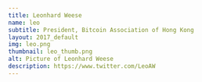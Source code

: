 ```yaml
---
title: Leonhard Weese
name: leo
subtitle: President, Bitcoin Association of Hong Kong
layout: 2017_default
img: leo.png
thumbnail: leo_thumb.png
alt: Picture of Leonhard Weese
description: https://www.twitter.com/LeoAW
---
```

